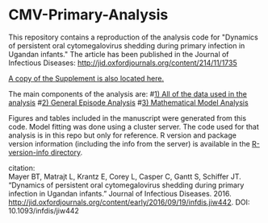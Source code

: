 # CMV-Primary-Analysis

This repository contains a reproduction of the analysis code for "Dynamics of persistent oral cytomegalovirus shedding during primary infection in Ugandan infants." The article has been published in the Journal of Infectious Diseases:
http://jid.oxfordjournals.org/content/214/11/1735

[A copy of the Supplement is also located here.](https://github.com/bryanmayer/CMV-Primary-Infection/blob/master/Supplementary-Materials.pdf)

The main components of the analysis are:
#[1) All of the data used in the analysis](https://github.com/bryanmayer/CMV-Primary-Infection/tree/master/data)
#[2) General Episode Analysis](https://github.com/bryanmayer/CMV-Primary-Infection/tree/master/data-analysis)
#[3) Mathematical Model Analysis](https://github.com/bryanmayer/CMV-Primary-Infection/tree/master/mathematical-models)


Figures and tables included in the manuscript were generated from this code. Model fitting was done using a cluster server. The code used for that analysis is in this repo but only for reference.  R version and package version information (including the info from the server) is available in the [R-version-info directory](https://github.com/bryanmayer/CMV-Primary-Infection/tree/master/R-version-info). 

citation:    
Mayer BT, Matrajt L, Krantz E, Corey L, Casper C, Gantt S, Schiffer JT.  “Dynamics of persistent oral cytomegalovirus shedding during primary infection in Ugandan infants.” Journal of Infectious Diseases. 2016. http://jid.oxfordjournals.org/content/early/2016/09/19/infdis.jiw442. DOI: 10.1093/infdis/jiw442

